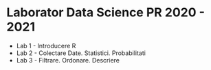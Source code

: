 # Laborator Data Science PR 2020 - 2021

* Lab 1 - Introducere R
* Lab 2 - Colectare Date. Statistici. Probabilitati
* Lab 3 - Filtrare. Ordonare. Descriere
